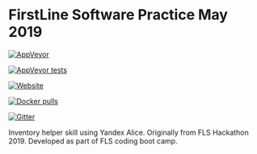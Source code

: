 # FirstLine Software Practice May 2019

[![AppVeyor](https://img.shields.io/appveyor/ci/vkamiansky/hackathonfls2019.svg)](https://ci.appveyor.com/project/vkamiansky/hackathonfls2019)

[![AppVeyor tests](https://img.shields.io/appveyor/tests/vkamiansky/hackathonfls2019.svg)](https://ci.appveyor.com/project/vkamiansky/hackathonfls2019/build/tests)

[![Website](https://img.shields.io/website/https/alice.vsop.spb.ru/api/inventory.svg)](alice.vsop.spb.ru/api/inventory)

[![Docker pulls](https://img.shields.io/docker/pulls/vkamiansky/aliceskills.svg)](https://hub.docker.com/r/vkamiansky/aliceskills)

[![Gitter](https://badges.gitter.im/FirstLine-Software-Practice/community.svg)](https://gitter.im/FirstLine-Software-Practice/community?utm_source=badge&utm_medium=badge&utm_campaign=pr-badge)

Inventory helper skill using Yandex Alice. Originally from FLS Hackathon 2019. Developed as part of FLS coding boot camp.
